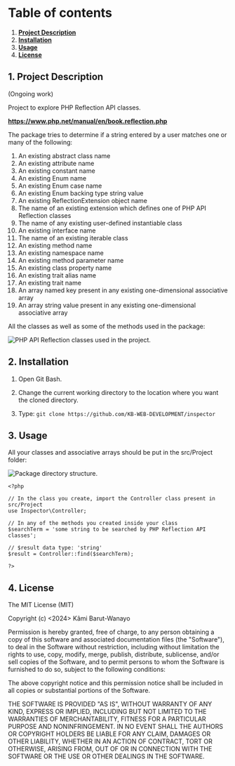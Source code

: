 # Table of contents
1. [**Project Description**](#description)
2. [**Installation**](#installation)
3. [**Usage**](#usage)
4. [**License**](#license)

## 1. Project Description <a name="description"></a>

(Ongoing work)

Project to explore PHP Reflection API classes.

**https://www.php.net/manual/en/book.reflection.php**

The package tries to determine if a string entered by a user matches one or many of the following: 

1. An existing abstract class name
2. An existing attribute name
3. An existing constant name
4. An existing Enum name 
5. An existing Enum case name 
6. An existing Enum backing type string value 
7. An existing ReflectionExtension object name
8. The name of an existing extension which defines one of PHP API Reflection classes
9. The name of any existing user-defined instantiable class 
10. An existing interface name 
11. The name of an existing iterable class
12. An existing method name 
13. An existing namespace name
14. An existing method parameter name 
15. An existing class property name
16. An existing trait alias name
17. An existing trait name
18. An array named key present in any existing one-dimensional associative array 
19. An array string value present in any existing one-dimensional associative array 

All the classes as well as some of the methods used in the package:

![PHP API Reflection classes used in the project.](https://i.ibb.co/rt1wDWL/project-image1.png 'PHP API Reflection classes used in the project')

## 2. Installation <a name="installation"></a>

1. Open Git Bash.

2. Change the current working directory to the location where you want the cloned directory.

4. Type: `git clone https://github.com/KB-WEB-DEVELOPMENT/inspector`

## 3. Usage <a name="usage"></a>

All your classes and associative arrays should be put in the src/Project folder:

![Package directory structure.](https://i.ibb.co/m5jzjFp/project-image2.png 'Package directory structure')


```
<?php

// In the class you create, import the Controller class present in src/Project
use Inspector\Controller;

// In any of the methods you created inside your class
$searchTerm = 'some string to be searched by PHP Reflection API classes';
		
// $result data type: 'string'
$result = Controller::find($searchTerm); 

?>
```

## 4. License <a name="license"></a>

The MIT License (MIT)

Copyright (c) <2024> Kâmi Barut-Wanayo

Permission is hereby granted, free of charge, to any person obtaining a copy
of this software and associated documentation files (the "Software"), to deal
in the Software without restriction, including without limitation the rights
to use, copy, modify, merge, publish, distribute, sublicense, and/or sell
copies of the Software, and to permit persons to whom the Software is
furnished to do so, subject to the following conditions:

The above copyright notice and this permission notice shall be included in
all copies or substantial portions of the Software.

THE SOFTWARE IS PROVIDED "AS IS", WITHOUT WARRANTY OF ANY KIND, EXPRESS OR
IMPLIED, INCLUDING BUT NOT LIMITED TO THE WARRANTIES OF MERCHANTABILITY,
FITNESS FOR A PARTICULAR PURPOSE AND NONINFRINGEMENT. IN NO EVENT SHALL THE
AUTHORS OR COPYRIGHT HOLDERS BE LIABLE FOR ANY CLAIM, DAMAGES OR OTHER
LIABILITY, WHETHER IN AN ACTION OF CONTRACT, TORT OR OTHERWISE, ARISING FROM,
OUT OF OR IN CONNECTION WITH THE SOFTWARE OR THE USE OR OTHER DEALINGS IN
THE SOFTWARE.
